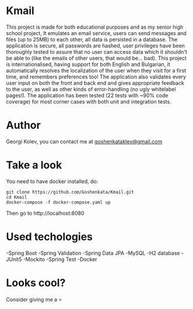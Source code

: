 # Kmail
This project is made for both educational purposes and as my senior high school project, 
It emulates an email service, users can send messages and files (up to 25MB) to each other, all data is persisted in a database.
The application is secure, all passwords are hashed, user privileges have been thoroughly tested to assure that no user can access data which it
shouldn't be able to (like the emails of other users, that would be... bad). This project is internationalised, having support for both English and Bulgarian,
it automatically resolves the localization of the user when they visit for a first time, and remembers preferences too! 
The application also validates every user input on both the front and back end and gives appropriate feedback to the user,
as well as other kinds of error-handling (no ugly whitelabel pages!). The application has been tested (22 tests with ~90% code coverage) for most corner cases 
with both unit and integration tests.
# Author
Georgi Kolev, you can contact me at goshenkataklev@gmail.com
# Take a look
You need to have docker installed, do:
```
git clone https://github.com/Goshenkata/Kmail.git
cd Kmail
docker-compose -f docker-compose.yaml up
```
Then go to http://localhost:8080
# Used techologies
-Spring Boot
-Spring Validation
-Spring Data JPA
-MySQL
-H2 database
-JUnit5
-Mockito
-Spring Test
-Docker
# Looks cool?
Consider giving me a ⭐

